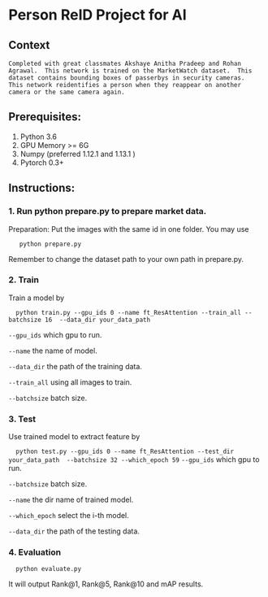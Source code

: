 # **Person ReID Project for AI** 

## Context
	
	Completed with great classmates Akshaye Anitha Pradeep and Rohan Agrawal.  This network is trained on the MarketWatch dataset.  This dataset contains bounding boxes of passerbys in security cameras.  This network reidentifies a person when they reappear on another camera or the same camera again.

## Prerequisites:
1. Python 3.6
2. GPU Memory >= 6G
3. Numpy (preferred 1.12.1 and 1.13.1 )
4. Pytorch 0.3+

## Instructions:

### 1. Run python prepare.py to prepare market data.
   Preparation: Put the images with the same id in one folder. You may use
   
``   python prepare.py``

   Remember to change the dataset path to your own path
   in prepare.py.

### 2. Train
   Train a model by
   
``   python train.py --gpu_ids 0 --name ft_ResAttention --train_all --batchsize 16  --data_dir your_data_path
``

   `--gpu_ids` which gpu to run.
   
   `--name` the name of model.
   
   `--data_dir` the path of the training data.
   
   `--train_all` using all images to train.
   
   `--batchsize` batch size.
   
### 3. Test
   Use trained model to extract feature by
   
``   python test.py --gpu_ids 0 --name ft_ResAttention --test_dir your_data_path  --batchsize 32 --which_epoch 59
``
   `--gpu_ids` which gpu to run.
   
   `--batchsize` batch size.
   
   `--name` the dir name of trained model.
   
   `--which_epoch` select the i-th model.
   
   `--data_dir` the path of the testing data.
   
### 4. Evaluation
``   python evaluate.py
``
   
   It will output Rank@1, Rank@5, Rank@10 and mAP results.
